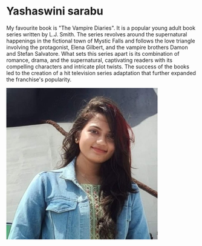 # Yashaswini sarabu

My favourite book is "The Vampire Diaries". It is a popular young adult book series written by L.J. Smith. The series revolves around the supernatural happenings in the fictional town of Mystic Falls and follows the love triangle involving the protagonist, Elena Gilbert, and the vampire brothers Damon and Stefan Salvatore. What sets this series apart is its combination of romance, drama, and the supernatural, captivating readers with its compelling characters and intricate plot twists. The success of the books led to the creation of a hit television series adaptation that further expanded the franchise's popularity.

![My Image](MyImage.jpeg)